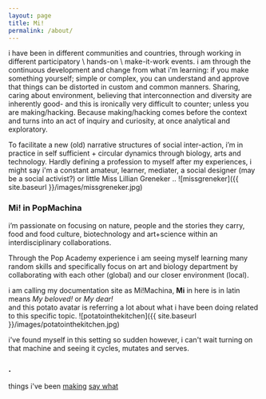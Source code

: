 ```yaml
---
layout: page
title: Mi! 
permalink: /about/
---
```


i have been in different communities and countries, through working in different participatory \ hands-on \ make-it-work events. i am through the continuous development and change from what i'm learning: if you make something yourself; simple or complex, you can understand and approve that things can be distorted in custom and common manners. Sharing, caring about environment, believing that interconnection and diversity are inherently good- and this is ironically very difficult to counter; unless you are making/hacking. Because making/hacking comes before the context and turns into an act of inquiry and curiosity, at once analytical and exploratory.  

To facilitate a new (old) narrative structures of social inter-action, i’m in practice in self sufficient + circular dynamics through biology, arts and technology. Hardly defining a profession to myself after my experiences, i might say i'm a constant amateur, learner, mediater, a social designer (may be a social activist?) or little Miss Lillian Greneker .. 
![missgreneker]({{ site.baseurl }}/images/missgreneker.jpg)



### Mi! in PopMachina

i’m passionate on focusing on nature, people and the stories they carry, food and food culture, biotechnology and art+science within an interdisciplinary collaborations.

Through the Pop Academy experience i am seeing myself learning many random skills and specifically focus on art and biology department by collaborating with each other (global) and our closer environment (local).

i am calling my documentation site as Mi!Machina, **Mi** in here is in latin means _My beloved!_ or _My dear!_  
and this potato avatar is referring a lot about what i have been doing related to this specific topic. 
![potatointhekitchen]({{ site.baseurl }}/images/potatointhekitchen.jpg)
 

i've found myself in this setting so sudden however, i can't wait turning on that machine and seeing it cycles, mutates and serves.  


### .
things i've been [making](https://issuu.com/badedin/docs/0000)
[say what](mailto:mydearmachina@gmail.com)
